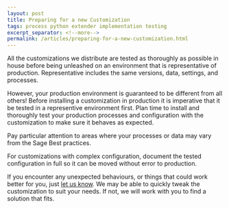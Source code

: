 ```yaml
---
layout: post
title: Preparing for a new Customization
tags: process python extender implementation testing 
excerpt_separator: <!--more-->
permalink: /articles/preparing-for-a-new-customization.html
---
```


All the customizations we distribute are tested as thoroughly as possible
in house before being unleashed on an environment that is representative
of production.  Representative includes the same versions, data, settings, 
and processes.

However, your production environment is guaranteed to be different from all
others! <!--more--> Before installing a customization in production it is
imperative that it be tested in a representive environment first. Plan time to
install and thoroughly test your production processes and configuration with
the customization to make sure it behaves as expected.

Pay particular attention to areas where your processes or data may vary
from the Sage Best practices.

For customizations with complex configuration, document the tested 
configuration in full so it can be moved without error to production.

If you encounter any unexpected behaviours, or things that could work better
for you, just [let us know](mailto:chris@poplars.dev).  We
may be able to quickly tweak the customization to suit your needs.  If not,
we will work with you to find a solution that fits.

